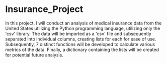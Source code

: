 # Insurance_Project

In this project, I will conduct an analysis of medical insurance data from the United States utilizing the Python programming language, utilizing only the 'csv' library. The data will be imported as a 'csv' file and subsequently separated into individual columns, creating lists for each for ease of use. 
Subsequently, 7 distinct functions will be developed to calculate various metrics of the data. 
Finally, a dictionary containing the lists will be created for potential future analysis.
